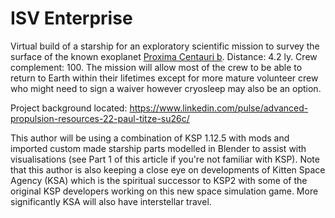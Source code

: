 # ISV Enterprise

Virtual build of a starship for an exploratory scientific mission to survey the surface of the known exoplanet [Proxima Centauri b](https://en.wikipedia.org/wiki/Proxima_Centauri_b). Distance: 4.2 ly. Crew complement: 100. The mission will allow most of the crew to be able to return to Earth within their lifetimes except for more mature volunteer crew who might need to sign a waiver however cryosleep may also be an option.

Project background located: https://www.linkedin.com/pulse/advanced-propulsion-resources-22-paul-titze-su26c/

This author will be using a combination of KSP 1.12.5 with mods and imported custom made starship parts modelled in Blender to assist with visualisations (see Part 1 of this article if you're not familiar with KSP). Note that this author is also keeping a close eye on developments of Kitten Space Agency (KSA) which is the spiritual successor to KSP2 with some of the original KSP developers working on this new space simulation game. More significantly KSA will also have interstellar travel.
